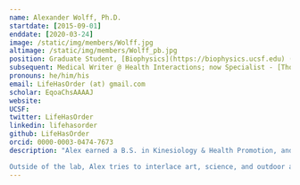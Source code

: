 ```yaml
---
name: Alexander Wolff, Ph.D.
startdate: [2015-09-01]
enddate: [2020-03-24]
image: /static/img/members/Wolff.jpg
altimage: /static/img/members/Wolff_pb.jpg
position: Graduate Student, [Biophysics](https://biophysics.ucsf.edu) ([Discovery Fellow](http://support.ucsf.edu/discoveryfellows), [ARCS Scholar](http://www.arcsfoundation.org/))
subsequent: Medical Writer @ Health Interactions; now Specialist - [Thompson Lab @ UC Merced](https://thompsonlab.science)
pronouns: he/him/his
email: LifeHasOrder (at) gmail.com
scholar: EqoaChsAAAAJ
website:
UCSF:
twitter: LifeHasOrder
linkedin: lifehasorder
github: LifeHasOrder
orcid: 0000-0003-0474-7673
description: "Alex earned a B.S. in Kinesiology & Health Promotion, and a M.S. in Molecular Biology, from the University of Wyoming. During his time there, he became fascinated with the role that protein structural dynamics play in molecular mechanisms. Thus, Alex’s work in the Fraser Lab seeks to understand how proteins move, and to what degree these movements are altered in the context of human disease. He has been fortunate to receive a [Matilda Edlund Scholarship](http://graduate.ucsf.edu/edlund-scholarship), a [UCSF Discovery Fellowship](http://support.ucsf.edu/discoveryfellows), and an [ARCS Foundation Scholar Award](http://www.arcsfoundation.org/) to support this work.

Outside of the lab, Alex tries to interlace art, science, and outdoor adventures while honing his communication skills."
---
```

